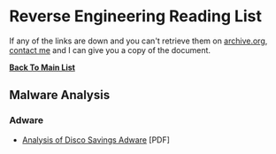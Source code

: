 # Reverse Engineering Reading List
If any of the links are down and you can't retrieve them on [archive.org](http://archive.org), [contact me](http://one.thawt.io/contact/) and I can give you a copy of the document.

**[Back To Main List](README.md)**

## Malware Analysis

### Adware
* [Analysis of Disco Savings Adware](https://www.proteansec.com/whitepapers/Proteansec_Analysis_Disco_Savings.pdf) [PDF]
